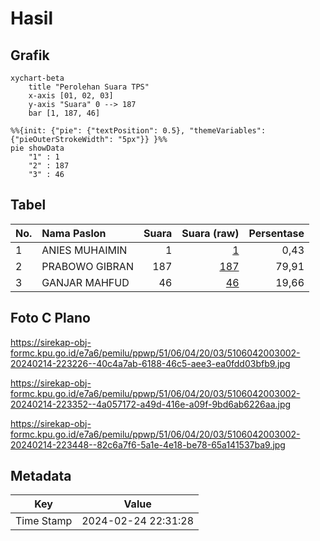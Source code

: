 # Hasil

## Grafik

```mermaid
xychart-beta
    title "Perolehan Suara TPS"
    x-axis [01, 02, 03]
    y-axis "Suara" 0 --> 187
    bar [1, 187, 46]
```

```mermaid
%%{init: {"pie": {"textPosition": 0.5}, "themeVariables": {"pieOuterStrokeWidth": "5px"}} }%%
pie showData
    "1" : 1
    "2" : 187
    "3" : 46
```

## Tabel

| No. | Nama Paslon    | Suara | Suara (raw) | Persentase |
|:--- |:-------------- | -----:| -----------:| ----------:|
| 1   | ANIES MUHAIMIN | 1     | [1][p-1]    | 0,43       |
| 2   | PRABOWO GIBRAN | 187   | [187][p-2]  | 79,91      |
| 3   | GANJAR MAHFUD  | 46    | [46][p-3]   | 19,66      |


[p-1]: https://github.com/gigit-pemilu/pemilu-2024-51-bali/blob/main/pilpres/hitung-suara/sub/51-bali/sub/06-bangli/sub/04-kintamani/sub/2003-ulian/sub/002-tps/sub/paslon-1.txt
[p-2]: https://github.com/gigit-pemilu/pemilu-2024-51-bali/blob/main/pilpres/hitung-suara/sub/51-bali/sub/06-bangli/sub/04-kintamani/sub/2003-ulian/sub/002-tps/sub/paslon-2.txt
[p-3]: https://github.com/gigit-pemilu/pemilu-2024-51-bali/blob/main/pilpres/hitung-suara/sub/51-bali/sub/06-bangli/sub/04-kintamani/sub/2003-ulian/sub/002-tps/sub/paslon-3.txt

## Foto C Plano

https://sirekap-obj-formc.kpu.go.id/e7a6/pemilu/ppwp/51/06/04/20/03/5106042003002-20240214-223226--40c4a7ab-6188-46c5-aee3-ea0fdd03bfb9.jpg

https://sirekap-obj-formc.kpu.go.id/e7a6/pemilu/ppwp/51/06/04/20/03/5106042003002-20240214-223352--4a057172-a49d-416e-a09f-9bd6ab6226aa.jpg

https://sirekap-obj-formc.kpu.go.id/e7a6/pemilu/ppwp/51/06/04/20/03/5106042003002-20240214-223448--82c6a7f6-5a1e-4e18-be78-65a141537ba9.jpg


## Metadata

| Key        | Value               |
| ---------- | ------------------- |
| Time Stamp | 2024-02-24 22:31:28 |



